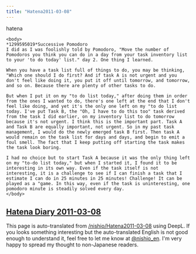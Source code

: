 ```yaml
---
title: "Hatena2011-03-08"
---
```


hatena

```
<body>
*1299595019*Successive Pomodoro
I did as I was foolishly told by Pomodoro, "Move the number of Pomodoros you think you can do in a day from your task inventory list to your 'to do today' list." day 2. One thing I learned.

When you have a task list full of things to do, you may be thinking, "Which one should I do first? And if task A is not urgent and you don't feel like doing it, you put it off until tomorrow, and tomorrow, and so on. Because there are plenty of other tasks to do.

But when I put it on my "to do list today," after doing them in order from the ones I wanted to do, there's one left at the end that I don't feel like doing, and yet it's the only one left on my "to do list today. I've put Task B, the "Oh, I have to do this too" task derived from the task I did earlier, on my inventory list to do tomorrow because it's not urgent. I think this is the important part. Task A and Task B are equally important, not urgent. So in my past task management, I would do the newly emerged task B first. Then task A would remain on the task list for days and days, and begin to emit a foul smell. The fact that I keep putting off starting the task makes the task look boring.

I had no choice but to start Task A because it was the only thing left on my "to-do list today," but when I started it, I found it to be interesting in its own way. Even if the task itself is not interesting, it is a challenge to see if I can finish a task that I estimate I can do in 25 minutes in 25 minutes! Challenge! It can be played as a "game. In this way, even if the task is uninteresting, one pomodoro minute is steadily solved every day.
</body>
```


[Hatena Diary 2011-03-08](https://nishiohirokazu.hatenadiary.org/archive/2011/03/08)
---
This page is auto-translated from [/nishio/Hatena2011-03-08](https://scrapbox.io/nishio/Hatena2011-03-08) using DeepL. If you looks something interesting but the auto-translated English is not good enough to understand it, feel free to let me know at [@nishio_en](https://twitter.com/nishio_en). I'm very happy to spread my thought to non-Japanese readers.